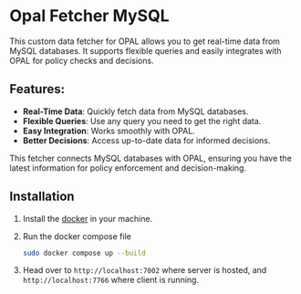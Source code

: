 # Opal Fetcher MySQL

This custom data fetcher for OPAL allows you to get real-time data from MySQL databases. It supports flexible queries and easily integrates with OPAL for policy checks and decisions.

## Features:

- **Real-Time Data**: Quickly fetch data from MySQL databases.
- **Flexible Queries**: Use any query you need to get the right data.
- **Easy Integration**: Works smoothly with OPAL.
- **Better Decisions**: Access up-to-date data for informed decisions.

This fetcher connects MySQL databases with OPAL, ensuring you have the latest information for policy enforcement and decision-making.

## Installation

1. Install the [docker](https://www.docker.com/) in your machine.

2. Run the docker compose file

   ```bash
   sudo docker compose up --build
   ```

3. Head over to `http://localhost:7002` where server is hosted, and `http://localhost:7766` where client is running.
